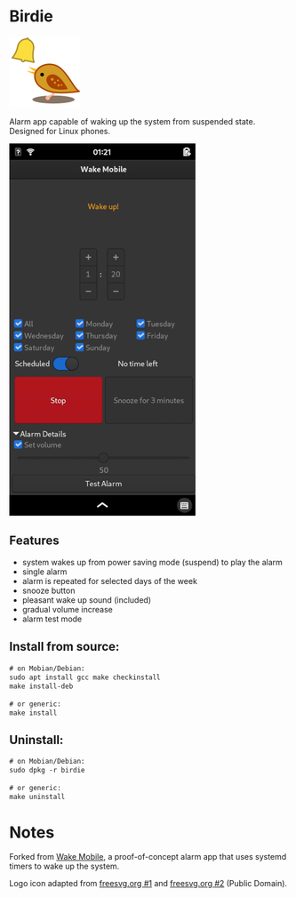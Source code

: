 # Birdie

![Logo](com.github.dejvino.birdie.png)

Alarm app capable of waking up the system from suspended state. Designed for Linux phones.

![Screenshot](screenshot.png)

## Features
- system wakes up from power saving mode (suspend) to play the alarm
- single alarm
- alarm is repeated for selected days of the week
- snooze button
- pleasant wake up sound (included)
- gradual volume increase
- alarm test mode

## Install from source:

```
# on Mobian/Debian:
sudo apt install gcc make checkinstall
make install-deb

# or generic:
make install
```

## Uninstall:

```
# on Mobian/Debian:
sudo dpkg -r birdie

# or generic:
make uninstall
```

# Notes
Forked from [Wake Mobile](https://gitlab.gnome.org/kailueke/wake-mobile), a proof-of-concept alarm app that uses systemd timers to wake up the system.

Logo icon adapted from [freesvg.org #1](https://freesvg.org/1526107263) and [freesvg.org #2](https://freesvg.org/1552814098) (Public Domain).

